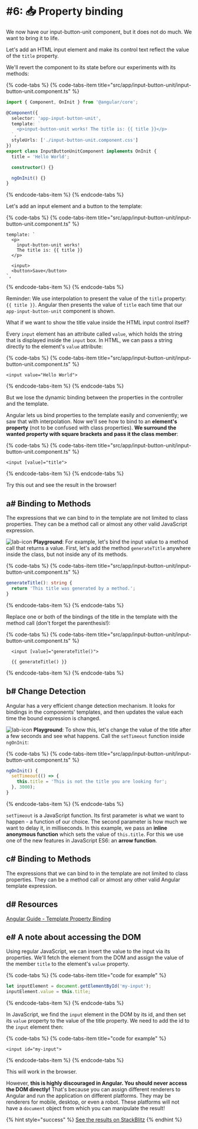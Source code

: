 # \#6: 📥 Property binding

We now have our input-button-unit component, but it does not do much. We want to bring it to life.

Let's add an HTML input element and make its control text reflect the value of the `title` property.

We'll revert the component to its state before our experiments with its methods:

{% code-tabs %}
{% code-tabs-item title="src/app/input-button-unit/input-button-unit.component.ts" %}

```typescript
import { Component, OnInit } from '@angular/core';

@Component({
  selector: 'app-input-button-unit',
  template: `
    <p>input-button-unit works! The title is: {{ title }}</p>
  `,
  styleUrls: ['./input-button-unit.component.css']
})
export class InputButtonUnitComponent implements OnInit {
  title = 'Hello World';

  constructor() {}

  ngOnInit() {}
}
```

{% endcode-tabs-item %}
{% endcode-tabs %}

Let's add an input element and a button to the template:

{% code-tabs %}
{% code-tabs-item title="src/app/input-button-unit/input-button-unit.component.ts" %}

```markup
template: `
  <p>
    input-button-unit works!
    The title is: {{ title }}
  </p>

  <input>
  <button>Save</button>
`,
```

{% endcode-tabs-item %}
{% endcode-tabs %}

Reminder: We use interpolation to present the value of the `title` property: `{{ title }}`. Angular then presents the value of `title` each time that our `app-input-button-unit` component is shown.

What if we want to show the title value inside the HTML input control itself?

Every `input` element has an attribute called `value`, which holds the string that is displayed inside the `input` box. In HTML, we can pass a string directly to the element's `value` attribute:

{% code-tabs %}
{% code-tabs-item title="src/app/input-button-unit/input-button-unit.component.ts" %}

```markup
<input value="Hello World">
```

{% endcode-tabs-item %}
{% endcode-tabs %}

But we lose the dynamic binding between the properties in the controller and the template.

Angular lets us bind properties to the template easily and conveniently; we saw that with interpolation. Now we'll see how to bind to an **element's property** \(not to be confused with class properties\). **We surround the wanted property with square brackets and pass it the class member**:

{% code-tabs %}
{% code-tabs-item title="src/app/input-button-unit/input-button-unit.component.ts" %}

```markup
<input [value]="title">
```

{% endcode-tabs-item %}
{% endcode-tabs %}

Try this out and see the result in the browser!

## a\# Binding to Methods

The expressions that we can bind to in the template are not limited to class properties. They can be a method call or almost any other valid JavaScript expression.

![lab-icon](.gitbook/assets/lab%20%281%29.jpg) **Playground**: For example, let's bind the input value to a method call that returns a value. First, let's add the method `generateTitle` anywhere inside the class, but not inside any of its methods.

{% code-tabs %}
{% code-tabs-item title="src/app/input-button-unit/input-button-unit.component.ts" %}

```typescript
generateTitle(): string {
  return 'This title was generated by a method.';
}
```

{% endcode-tabs-item %}
{% endcode-tabs %}

Replace one or both of the bindings of the title in the template with the method call \(don't forget the parenthesis!\):

{% code-tabs %}
{% code-tabs-item title="src/app/input-button-unit/input-button-unit.component.ts" %}

```markup
  <input [value]="generateTitle()">

  {{ generateTitle() }}
```

{% endcode-tabs-item %}
{% endcode-tabs %}

## b\# Change Detection

Angular has a very efficient change detection mechanism. It looks for bindings in the components' templates, and then updates the value each time the bound expression is changed.

![lab-icon](.gitbook/assets/lab%20%281%29.jpg) **Playground**: To show this, let's change the value of the title after a few seconds and see what happens. Call the `setTimeout` function inside `ngOnInit`:

{% code-tabs %}
{% code-tabs-item title="src/app/input-button-unit/input-button-unit.component.ts" %}

```typescript
ngOnInit() {
  setTimeout(() => {
    this.title = 'This is not the title you are looking for';
  }, 3000);
}
```

{% endcode-tabs-item %}
{% endcode-tabs %}

`setTimeout` is a JavaScript function. Its first parameter is what we want to happen - a function of our choice. The second parameter is how much we want to delay it, in milliseconds. In this example, we pass an **inline anonymous function** which sets the value of `this.title`. For this we use one of the new features in JavaScript ES6: an **arrow function**.

## c\# Binding to Methods

The expressions that we can bind to in the template are not limited to class properties. They can be a method call or almost any other valid Angular template expression.

## d\# Resources

[Angular Guide - Template Property Binding](https://angular.io/guide/template-syntax#property-binding--property-)

## e\# A note about accessing the DOM

Using regular JavaScript, we can insert the value to the input via its properties. We'll fetch the element from the DOM and assign the value of the member `title` to the element's `value` property.

{% code-tabs %}
{% code-tabs-item title="code for example" %}

```typescript
let inputElement = document.getElementById('my-input');
inputElement.value = this.title;
```

{% endcode-tabs-item %}
{% endcode-tabs %}

In JavaScript, we find the `input` element in the DOM by its id, and then set its `value` property to the value of the title property. We need to add the id to the `input` element then:

{% code-tabs %}
{% code-tabs-item title="code for example" %}

```markup
<input id="my-input">
```

{% endcode-tabs-item %}
{% endcode-tabs %}

This will work in the browser.

However, **this is highly discouraged in Angular. You should never access the DOM directly!** That's because you can assign different renderers to Angular and run the application on different platforms. They may be renderers for mobile, desktop, or even a robot. These platforms will not have a `document` object from which you can manipulate the result!

{% hint style="success" %}
[See the results on StackBlitz](https://stackblitz.com/github/ng-girls/todo-list-tutorial/tree/master/examples/06-property-binding)
{% endhint %}
